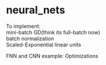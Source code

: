 # neural_nets

To implement:   
mini-batch GD(think its full-batch now)   
batch normalization   
Scaled-Exponential linear units   

FNN and CNN example:
Optimizations
